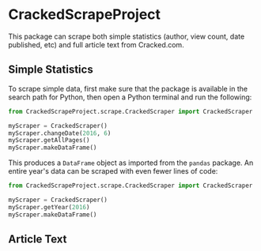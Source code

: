 # CrackedScrapeProject

This package can scrape both simple statistics (author, view count, date published, etc) and full article text from Cracked.com.


## Simple Statistics

To scrape simple data, first make sure that the package is available in the search path for Python, then open a Python terminal and run the following:

```python
from CrackedScrapeProject.scrape.CrackedScraper import CrackedScraper

myScraper = CrackedScraper()
myScraper.changeDate(2016, 6)
myScraper.getAllPages()
myScraper.makeDataFrame()
```

This produces a `DataFrame` object as imported from the `pandas` package. An entire year's data can be scraped with even fewer lines of code:

```python
from CrackedScrapeProject.scrape.CrackedScraper import CrackedScraper

myScraper = CrackedScraper()
myScraper.getYear(2016)
myScraper.makeDataFrame()
```

## Article Text
